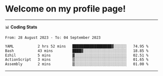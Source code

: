 # Welcome on my profile page!
<!-- print(("dralla"[::-1]+"s").capitalize()) -->

<!-- ---
👨🏻‍💻 **Busy With**
* Learning new Skills.
* Building small Projects.
* Being helpful. -->

---
📊 **Coding Stats**
<!--START_SECTION:waka-->

```txt
From: 28 August 2023 - To: 04 September 2023

YAML           2 hrs 52 mins   ██████████████████▓░░░░░░   74.95 %
Bash           43 mins         ████▓░░░░░░░░░░░░░░░░░░░░   18.85 %
Ezhil          5 mins          ▓░░░░░░░░░░░░░░░░░░░░░░░░   02.51 %
ActionScript   3 mins          ▒░░░░░░░░░░░░░░░░░░░░░░░░   01.65 %
Assembly       2 mins          ▒░░░░░░░░░░░░░░░░░░░░░░░░   01.00 %
```

<!--END_SECTION:waka-->
---
